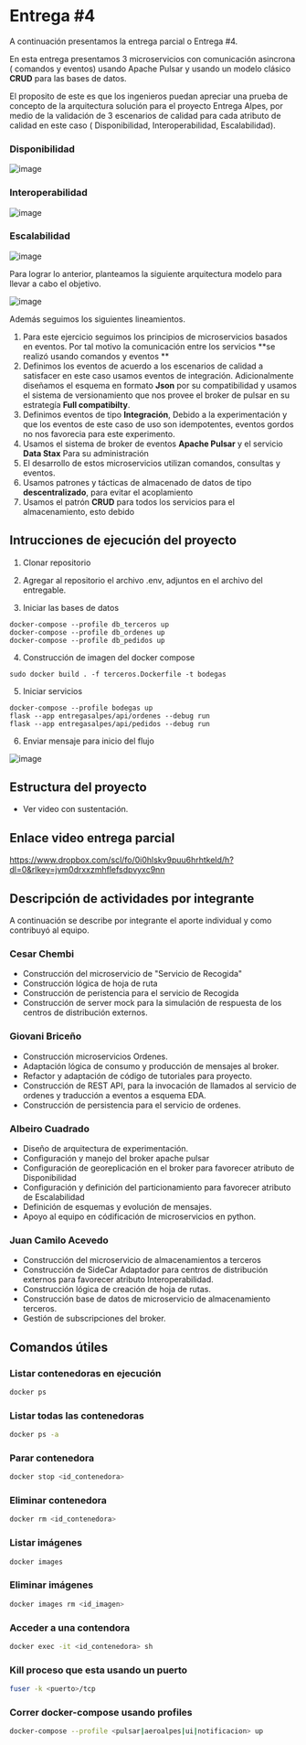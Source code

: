 
# Entrega #4
A continuación presentamos la entrega parcial o Entrega #4.

En esta entrega presentamos 3 microservicios con comunicación asincrona ( comandos y eventos) usando Apache Pulsar y usando un modelo clásico **CRUD**  para las bases de datos. 

El proposito de este es que los ingenieros puedan apreciar una prueba de concepto de la arquitectura solución para el proyecto Entrega Alpes, por medio de la validación de 3 escenarios de calidad para cada atributo de calidad en este caso ( Disponibilidad, Interoperabilidad, Escalabilidad).

### Disponibilidad

![image](https://user-images.githubusercontent.com/78766013/223620518-609538bb-f69f-479e-93ab-24d639a36716.png)


### Interoperabilidad

![image](https://user-images.githubusercontent.com/78766013/223620560-cb7b4ad2-63df-4cdb-b053-9592237532e3.png)


### Escalabilidad

![image](https://user-images.githubusercontent.com/78766013/223620584-817fb7d0-b346-4b26-bbac-4ac1f8bd2603.png)




Para lograr lo anterior, planteamos la siguiente arquitectura modelo para llevar a cabo el objetivo.

![image](https://user-images.githubusercontent.com/78766013/223618412-346bb8fc-3f1d-44b3-9525-28c5d604d73c.png)



Además seguimos los siguientes lineamientos. 
1. Para este ejercicio seguimos los principios de microservicios basados en eventos. Por tal motivo la comunicación entre los servicios **se realizó usando comandos y eventos **
2. Definimos los eventos de acuerdo a los escenarios de calidad a satisfacer en este caso usamos eventos de integración. Adicionalmente diseñamos el esquema en formato **Json** por su compatibilidad y usamos el sistema de versionamiento que nos provee el broker de pulsar en su estrategía **Full compatibilty**.
3. Definimos eventos de tipo **Integración**, Debido a la experimentación y que los eventos de este caso de uso son idempotentes, eventos gordos no nos favorecia para este experimento. 
4. Usamos el sistema de broker de eventos **Apache Pulsar** y el servicio **Data Stax** Para su administración
5. El desarrollo de estos microservicios utilizan comandos, consultas y eventos.
6. Usamos patrones y tácticas de almacenado de datos de tipo **descentralizado**, para evitar el acoplamiento
7. Usamos el patrón **CRUD** para todos los servicios para el almacenamiento, esto debido 


## Intrucciones de ejecución del proyecto
1. Clonar repositorio
2. Agregar al repositorio el archivo .env, adjuntos en el archivo del entregable.

3. Iniciar las bases de datos
```
docker-compose --profile db_terceros up
docker-compose --profile db_ordenes up
docker-compose --profile db_pedidos up
```


4. Construcción de imagen del docker compose

```
sudo docker build . -f terceros.Dockerfile -t bodegas
```



5. Iniciar servicios 
```
docker-compose --profile bodegas up
flask --app entregasalpes/api/ordenes --debug run
flask --app entregasalpes/api/pedidos --debug run
```


6. Enviar mensaje para inicio del flujo


![image](https://user-images.githubusercontent.com/78766013/223618174-95d220dc-e5f1-4ac0-8671-a68b7dab5ee2.png)

## Estructura del proyecto
- Ver video con sustentación.


## Enlace video entrega parcial
https://www.dropbox.com/scl/fo/0i0hlskv9puu6hrhtkeld/h?dl=0&rlkey=jvm0drxxzmhflefsdpvyxc9nn

## Descripción de actividades por integrante
A continuación se describe por integrante el aporte individual y como contribuyó al equipo.

### Cesar Chembi
- Construcción del microservicio de "Servicio de Recogida"
- Construcción lógica de hoja de ruta
- Construcción de peristencia para el servicio de Recogida
- Construcción de server mock para la simulación de respuesta de los centros de distribución externos.

### Giovani Briceño
- Construcción microservicios Ordenes.
- Adaptación lógica de consumo y producción de mensajes al broker.
- Refactor y adaptación de código de tutoriales para proyecto.
- Construcción de REST API, para la invocación de llamados al servicio de ordenes y traducción a eventos a esquema EDA. 
- Construcción de persistencia para el servicio de ordenes.

### Albeiro Cuadrado
- Diseño de arquitectura de experimentación.
- Configuración y manejo del broker apache pulsar
- Configuración de georeplicación en el broker para favorecer atributo de Disponibilidad
- Configuración y definición del particionamiento para favorecer atributo de Escalabilidad
- Definición de esquemas y evolución de mensajes.
- Apoyo al equipo en códificación de microservicios en python.

### Juan Camilo Acevedo
- Construcción del microservicio  de almacenamientos a terceros
- Construcción de SideCar Adaptador para centros de distribución externos para favorecer atributo Interoperabilidad.
- Construcción lógica de creación de hoja de rutas.
- Construcción base de datos de microservicio de almacenamiento terceros.
- Gestión de subscripciones del broker.

## Comandos útiles

### Listar contenedoras en ejecución
```bash
docker ps
```

### Listar todas las contenedoras
```bash
docker ps -a
```

### Parar contenedora
```bash
docker stop <id_contenedora>
```

### Eliminar contenedora
```bash
docker rm <id_contenedora>
```

### Listar imágenes
```bash
docker images
```

### Eliminar imágenes
```bash
docker images rm <id_imagen>
```

### Acceder a una contendora
```bash
docker exec -it <id_contenedora> sh
```

### Kill proceso que esta usando un puerto
```bash
fuser -k <puerto>/tcp
```

### Correr docker-compose usando profiles
```bash
docker-compose --profile <pulsar|aeroalpes|ui|notificacion> up
```
